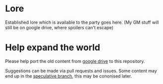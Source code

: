 # Lore
Established lore which is available to the party goes here. (My GM stuff will still be on google drive, where spoilers can't escape)

# Help expand the world
Please help port the old content from [google drive](https://drive.google.com/open?id=0B-PTl1ncCsOqfkZxUnVpQ3NocTBFbUswckFuVXE1MnZBbGJDLTA4dkR5aW5zTXBtQ0l0VDQ) to this repository.

Suggestions can be made via pull requests and issues. Some content may end up in the [speculative branch](https://github.com/CC-Play-by-post-RPG/Lore/tree/speculative), this may be cononised later.
